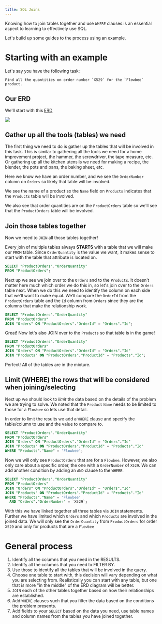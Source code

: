 ```yaml
---
title: SQL Joins
---
```


Knowing how to join tables together and use `WHERE` clauses is an essential
aspect to learning to effectively use SQL.

Let's build up some guides to the process using an example.

# Starting with an example

Let's say you have the following task:

```
Find all the quantities on order number `X529` for the `Flowbee` product.
```

## Our ERD

We'll start with this [ERD](/lessons/sql-erd)

![](./assets/sql-join-erd.png)

## Gather up all the tools (tables) we need

The first thing we need to do is gather up the tables that will be involved in
this task. This is similar to gathering all the tools we need for a home
improvement project, the hammer, the screwdriver, the tape measure, etc. Or
gathering up all the kitchen utensils we need for making a recipe, the blender,
the pots and pans, the baking sheet, etc.

Here we know we have an order number, and we see the `OrderNumber` column on
`Orders` so likely that table will be involved.

We see the name of a product so the `Name` field on `Products` indicates that
the `Products` table will be involved.

We also see that order quantities are on the `ProductOrders` table so we'll see
that the `ProductOrders` table will be involved.

## Join those tables together

Now we need to `JOIN` all those tables together!

Every join of multiple tables always **STARTS** with a table that we will make
our `FROM` table. Since `OrderQuantity` is the value we want, it makes sense to
start with the table that attribute is located on.

```sql
SELECT "ProductOrders"."OrderQuantity"
FROM "ProductOrders";
```

Next up we see we join over to the `Orders` and to the `Products`. It doesn't
matter here much which order we do this in, so let's join over to the `Orders`
table next. When we do this we need to identify the column on each side that
we'll want to make equal. We'll compare the `OrderId` from the `ProductOrders`
table and the `Id` column from `Orders` since they are the columns that make the
relationship work.

```sql
SELECT "ProductOrders"."OrderQuantity"
FROM "ProductOrders"
JOIN "Orders" ON "ProductOrders"."OrderId" = "Orders"."Id";
```

Great! Now let's also JOIN over to the `Products` so that table is in the game!

```sql
SELECT "ProductOrders"."OrderQuantity"
FROM "ProductOrders"
JOIN "Orders" ON "ProductOrders"."OrderId" = "Orders"."Id"
JOIN "Products" ON "ProductOrders"."ProductId" = "Products"."Id";
```

Perfect! All of the tables are in the mixture.

## Limit (WHERE) the rows that will be considered when joining/selecting

Next up we should look to _limit_ the data based on the details of the problem
we are trying to solve. We noted that the `Product` `Name` needs to be limited
to those for a `Flowbee` so lets use that detail.

In order to limit the results we add a `WHERE` clause and specify the
table/column to use and the value to compare to.

```sql
SELECT "ProductOrders"."OrderQuantity"
FROM "ProductOrders"
JOIN "Orders" ON "ProductOrders"."OrderId" = "Orders"."Id"
JOIN "Products" ON "ProductOrders"."ProductId" = "Products"."Id"
WHERE "Products"."Name" = 'Flowbee';
```

Now we will only see `ProductOrders` that are for a `Flowbee`. However, we also
only care about a specific order, the one with a `OrderNumber` of `X529`. We can
add another condition by adding an `AND` clause to the `WHERE`.

```sql
SELECT "ProductOrders"."OrderQuantity"
FROM "ProductOrders"
JOIN "Orders" ON "ProductOrders"."OrderId" = "Orders"."Id"
JOIN "Products" ON "ProductOrders"."ProductId" = "Products"."Id"
WHERE "Products"."Name" = 'Flowbee'
  AND "Orders"."OrderNumber" = `X529`;
```

With this we have linked together all three tables via `JOIN` statements.
Further we have limited which `Orders` and which `Products` are involved in the
joined data. We will only see the `OrderQuantity` from `ProductOrders` for order
`X529` and only for products that are a `Flowbee`

# General process

1. Identify all the columns that you need in the RESULTS.
2. Identify all the columns that you need to FILTER BY.
3. Use those to identify all the tables that will be involved in the query.
4. Choose one table to start with, this decision will vary depending on what you
   are selecting from. Realistically you can start with any table, but one that
   is more "in the middle" of the ERD diagram will be better.
5. `JOIN` each of the other tables together based on how their relationships are
   established.
6. Add `WHERE` clauses such that you filter the data based on the conditions the
   problem presents.
7. Add fields to your `SELECT` based on the data you need, use table names and
   column names from the tables you have joined together.
